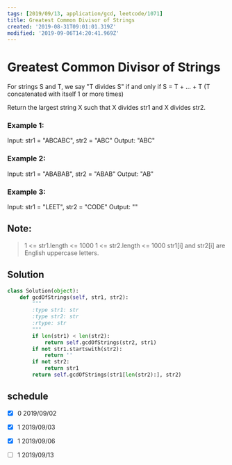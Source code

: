 ```yaml
---
tags: [2019/09/13, application/gcd, leetcode/1071]
title: Greatest Common Divisor of Strings
created: '2019-08-31T09:01:01.319Z'
modified: '2019-09-06T14:20:41.969Z'
---
```


# Greatest Common Divisor of Strings

For strings S and T, we say "T divides S" if and only if S = T + ... + T  (T concatenated with itself 1 or more times)

Return the largest string X such that X divides str1 and X divides str2.


### Example 1:

Input: str1 = "ABCABC", str2 = "ABC"
Output: "ABC"

### Example 2:

Input: str1 = "ABABAB", str2 = "ABAB"
Output: "AB"

### Example 3:

Input: str1 = "LEET", str2 = "CODE"
Output: ""


## Note:

> 1 <= str1.length <= 1000
> 1 <= str2.length <= 1000
> str1[i] and str2[i] are English uppercase letters.

## Solution

```python
class Solution(object):
    def gcdOfStrings(self, str1, str2):
        """
        :type str1: str
        :type str2: str
        :rtype: str
        """
        if len(str1) < len(str2):
            return self.gcdOfStrings(str2, str1)
        if not str1.startswith(str2):
            return ''
        if not str2:
            return str1
        return self.gcdOfStrings(str1[len(str2):], str2)
```

## schedule

* [x] 0 2019/09/02
* [x] 1 2019/09/03
* [x] 1 2019/09/06
* [ ] 1 2019/09/13

